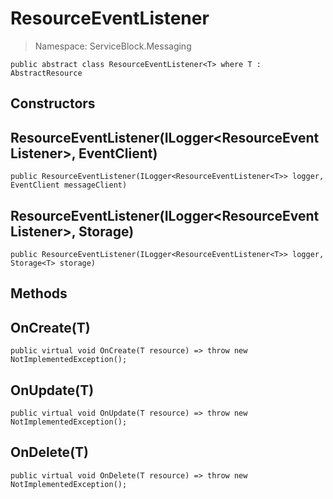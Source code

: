 ResourceEventListener
======
> Namespace: ServiceBlock.Messaging



```
public abstract class ResourceEventListener<T> where T : AbstractResource
```

## Constructors

ResourceEventListener(ILogger<ResourceEventListener<T>>, EventClient)
------


```
public ResourceEventListener(ILogger<ResourceEventListener<T>> logger, EventClient messageClient)
```




ResourceEventListener(ILogger<ResourceEventListener<T>>, Storage<T>)
------


```
public ResourceEventListener(ILogger<ResourceEventListener<T>> logger, Storage<T> storage)
```




## Methods

OnCreate(T)
------


```
public virtual void OnCreate(T resource) => throw new NotImplementedException();
```





OnUpdate(T)
------


```
public virtual void OnUpdate(T resource) => throw new NotImplementedException();
```





OnDelete(T)
------


```
public virtual void OnDelete(T resource) => throw new NotImplementedException();
```






